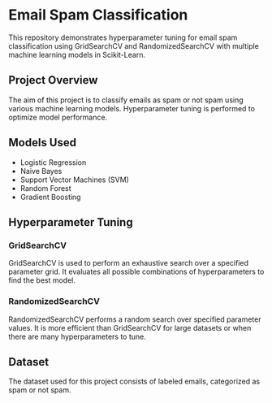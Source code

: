 # Email Spam Classification

This repository demonstrates hyperparameter tuning for email spam classification using GridSearchCV and RandomizedSearchCV with multiple machine learning models in Scikit-Learn.

## Project Overview

The aim of this project is to classify emails as spam or not spam using various machine learning models. Hyperparameter tuning is performed to optimize model performance.

## Models Used

- Logistic Regression
- Naive Bayes
- Support Vector Machines (SVM)
- Random Forest
- Gradient Boosting

## Hyperparameter Tuning

### GridSearchCV

GridSearchCV is used to perform an exhaustive search over a specified parameter grid. It evaluates all possible combinations of hyperparameters to find the best model.

### RandomizedSearchCV

RandomizedSearchCV performs a random search over specified parameter values. It is more efficient than GridSearchCV for large datasets or when there are many hyperparameters to tune.

## Dataset

The dataset used for this project consists of labeled emails, categorized as spam or not spam.
